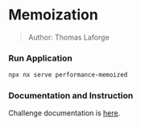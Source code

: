 # Memoization

> Author: Thomas Laforge

### Run Application

```bash
npx nx serve performance-memoized
```

### Documentation and Instruction

Challenge documentation is [here](https://angular-challenges.vercel.app/challenges/performance/35-memoize/).
